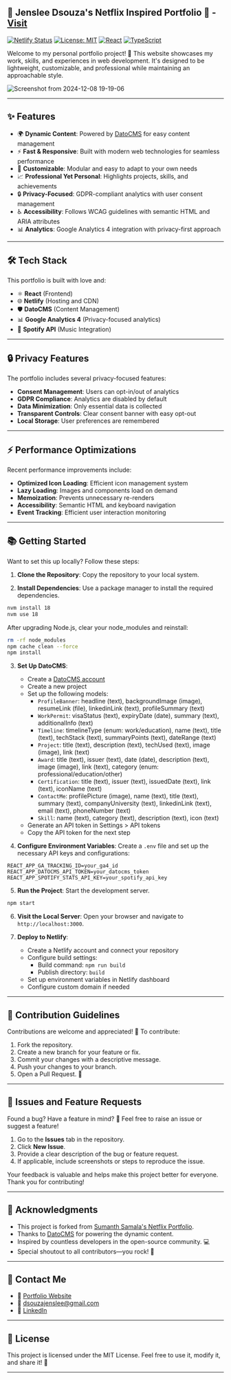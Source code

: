 ## 🌟 Jenslee Dsouza's Netflix Inspired Portfolio 🌟 - [Visit](https://portfolio.lockhart.in/)
[![Netlify Status](https://api.netlify.com/api/v1/badges/58584fb9-48fb-4155-b000-bb3c76f7a443/deploy-status)](https://app.netlify.com/sites/portfolio-jenslee/deploys)
[![License: MIT](https://img.shields.io/badge/License-MIT-yellow.svg)](https://opensource.org/licenses/MIT)
[![React](https://img.shields.io/badge/React-20232A?style=flat&logo=react&logoColor=61DAFB)](https://reactjs.org/)
[![TypeScript](https://img.shields.io/badge/TypeScript-007ACC?style=flat&logo=typescript&logoColor=white)](https://www.typescriptlang.org/)

Welcome to my personal portfolio project! 🚀 This website showcases my work, skills, and experiences in web development. It's designed to be lightweight, customizable, and professional while maintaining an approachable style.

![Screenshot from 2024-12-08 19-19-06](https://github.com/user-attachments/assets/f8220485-16ec-48cf-8cb2-7853540c5724)
 
---

## ✨ Features

- 🌍 **Dynamic Content**: Powered by [DatoCMS](https://www.datocms.com) for easy content management
- ⚡ **Fast & Responsive**: Built with modern web technologies for seamless performance
- 🎨 **Customizable**: Modular and easy to adapt to your own needs
- 📈 **Professional Yet Personal**: Highlights projects, skills, and achievements
- 🔒 **Privacy-Focused**: GDPR-compliant analytics with user consent management
- ♿ **Accessibility**: Follows WCAG guidelines with semantic HTML and ARIA attributes
- 📊 **Analytics**: Google Analytics 4 integration with privacy-first approach

---

## 🛠️ Tech Stack

This portfolio is built with love and:

- ⚛️ **React** (Frontend)
- 🌐 **Netlify** (Hosting and CDN)
- 🛡️ **DatoCMS** (Content Management)
- 📊 **Google Analytics 4** (Privacy-focused analytics)
- 🎵 **Spotify API** (Music Integration)

---

## 🔒 Privacy Features

The portfolio includes several privacy-focused features:

- **Consent Management**: Users can opt-in/out of analytics
- **GDPR Compliance**: Analytics are disabled by default
- **Data Minimization**: Only essential data is collected
- **Transparent Controls**: Clear consent banner with easy opt-out
- **Local Storage**: User preferences are remembered

---

## ⚡ Performance Optimizations

Recent performance improvements include:

- **Optimized Icon Loading**: Efficient icon management system
- **Lazy Loading**: Images and components load on demand
- **Memoization**: Prevents unnecessary re-renders
- **Accessibility**: Semantic HTML and keyboard navigation
- **Event Tracking**: Efficient user interaction monitoring

---

## 📚 Getting Started

Want to set this up locally? Follow these steps:

1. **Clone the Repository**: Copy the repository to your local system.

2. **Install Dependencies**: Use a package manager to install the required dependencies.
```bash
nvm install 18
nvm use 18
```

After upgrading Node.js, clear your node_modules and reinstall:
```bash
rm -rf node_modules
npm cache clean --force
npm install
```

3. **Set Up DatoCMS**:
   - Create a [DatoCMS account](https://www.datocms.com/)
   - Create a new project
   - Set up the following models:
     - `ProfileBanner`: headline (text), backgroundImage (image), resumeLink (file), linkedinLink (text), profileSummary (text)
     - `WorkPermit`: visaStatus (text), expiryDate (date), summary (text), additionalInfo (text)
     - `Timeline`: timelineType (enum: work/education), name (text), title (text), techStack (text), summaryPoints (text), dateRange (text)
     - `Project`: title (text), description (text), techUsed (text), image (image), link (text)
     - `Award`: title (text), issuer (text), date (date), description (text), image (image), link (text), category (enum: professional/education/other)
     - `Certification`: title (text), issuer (text), issuedDate (text), link (text), iconName (text)
     - `ContactMe`: profilePicture (image), name (text), title (text), summary (text), companyUniversity (text), linkedinLink (text), email (text), phoneNumber (text)
     - `Skill`: name (text), category (text), description (text), icon (text)
   - Generate an API token in Settings > API tokens
   - Copy the API token for the next step

4. **Configure Environment Variables**: Create a `.env` file and set up the necessary API keys and configurations:
```env
REACT_APP_GA_TRACKING_ID=your_ga4_id
REACT_APP_DATOCMS_API_TOKEN=your_datocms_token
REACT_APP_SPOTIFY_STATS_API_KEY=your_spotify_api_key
```

5. **Run the Project**: Start the development server.
```bash
npm start
```

6. **Visit the Local Server**: Open your browser and navigate to `http://localhost:3000`.

7. **Deploy to Netlify**:
   - Create a Netlify account and connect your repository
   - Configure build settings:
     - Build command: `npm run build`
     - Publish directory: `build`
   - Set up environment variables in Netlify dashboard
   - Configure custom domain if needed

---

## 🤝 Contribution Guidelines

Contributions are welcome and appreciated! 🥳 To contribute:

1. Fork the repository.
2. Create a new branch for your feature or fix.
3. Commit your changes with a descriptive message.
4. Push your changes to your branch.
5. Open a Pull Request. 🎉

---

## 🐛 Issues and Feature Requests

Found a bug? Have a feature in mind? 🤔 Feel free to raise an issue or suggest a feature!

1. Go to the **Issues** tab in the repository.
2. Click **New Issue**.
3. Provide a clear description of the bug or feature request.
4. If applicable, include screenshots or steps to reproduce the issue.

Your feedback is valuable and helps make this project better for everyone. Thank you for contributing!

---
## 🌟 Acknowledgments

- This project is forked from [Sumanth Samala's Netflix Portfolio](https://github.com/SamalaSumanth0262/netflix_portfolio).
- Thanks to [DatoCMS](https://www.datocms.com) for powering the dynamic content.
- Inspired by countless developers in the open-source community. 💻
- Special shoutout to all contributors—you rock! 🤘

---

## 📧 Contact Me

- 💼 [Portfolio Website](https://portfolio.lockhart.in)
- 📧 [dsouzajenslee@gmail.com](mailto:dsouzajenslee@example.com)
- 🔗 [LinkedIn](https://www.linkedin.com/in/jensleedsouza/)

---

## 📜 License

This project is licensed under the MIT License. Feel free to use it, modify it, and share it! 🌈

---
